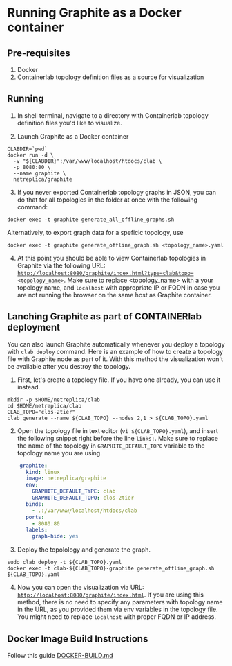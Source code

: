# Running Graphite as a Docker container

## Pre-requisites

1. Docker
2. Containerlab topology definition files as a source for visualization

## Running

1. In shell terminal, navigate to a directory with Containerlab topology definition files you'd like to visualize.

2. Launch Graphite as a Docker container

```Shell
CLABDIR=`pwd`
docker run -d \
  -v "${CLABDIR}":/var/www/localhost/htdocs/clab \
  -p 8080:80 \
  --name graphite \
  netreplica/graphite
````

3. If you never exported Containerlab topology graphs in JSON, you can do that for all topologies in the folder at once with the following command:

```Shell
docker exec -t graphite generate_all_offline_graphs.sh
````

  Alternatively, to export graph data for a speficic topology, use
  
```Shell
docker exec -t graphite generate_offline_graph.sh <topology_name>.yaml
````

4. At this point you should be able to view Containerlab topologies in Graphite via the following URL: [`http://localhost:8080/graphite/index.html?type=clab&topo=<topology_name>`](http://localhost:8080/graphite/index.html?type=clab&topo=<topology_name>). Make sure to replace <topology_name> with a your topology name, and `localhost` with appropriate IP or FQDN in case you are not running the browser on the same host as Graphite container.

## Lanching Graphite as part of CONTAINERlab deployment

You can also launch Graphite automatically whenever you deploy a topology with `clab deploy` command. Here is an example of how to create a topology file with Graphite node as part of it. With this method the visualization won't be available after you destroy the topology.

1. First, let's create a topology file. If you have one already, you can use it instead.

```Shell
mkdir -p $HOME/netreplica/clab
cd $HOME/netreplica/clab
CLAB_TOPO="clos-2tier"
clab generate --name ${CLAB_TOPO} --nodes 2,1 > ${CLAB_TOPO}.yaml
````
  
2. Open the topology file in text editor (`vi ${CLAB_TOPO}.yaml`), and insert the following snippet right before the line `links:`. Make sure to replace the name of the topology in `GRAPHITE_DEFAULT_TOPO` variable to the topology name you are using.

```Yaml
    graphite:
      kind: linux
      image: netreplica/graphite
      env:
        GRAPHITE_DEFAULT_TYPE: clab
        GRAPHITE_DEFAULT_TOPO: clos-2tier
      binds:
        - .:/var/www/localhost/htdocs/clab
      ports:
        - 8080:80
      labels:
        graph-hide: yes
````

3. Deploy the topolology and generate the graph.

```Shell
sudo clab deploy -t ${CLAB_TOPO}.yaml
docker exec -t clab-${CLAB_TOPO}-graphite generate_offline_graph.sh ${CLAB_TOPO}.yaml
````

4. Now you can open the visualization via URL: [`http://localhost:8080/graphite/index.html`](http://localhost:8080/graphite/index.html). If you are using this method, there is no need to specify any parameters with topology name in the URL, as you provided them via env variables in the topology file. You might need to replace `localhost` with proper FQDN or IP address.

## Docker Image Build Instructions

Follow this guide [DOCKER-BUILD.md](DOCKER-BUILD.md)
